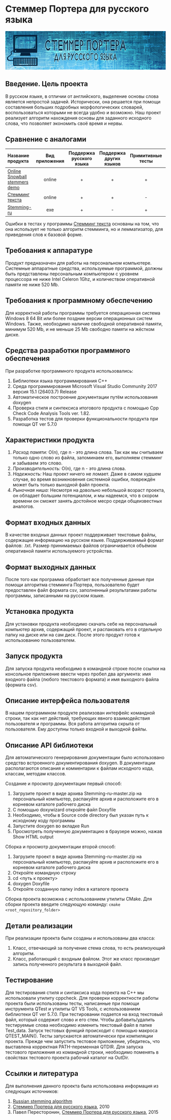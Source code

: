 # Стеммер Портера для русского языка #


![Russian_Stemming image](image/banner.png)

## Введение. Цель проекта ##

В русском языке, в отличии от английского, выделение основы слова является непростой задачей. Исторически, она решается при помощи составления больших подробных морфологических словарей, воспользоваться которыми не всегда удобно и возможно. Наш проект реализует алгоритм нахождения основы для заданного исходного слова, что позволяет экономить своё время и нервы.

## Сравнение с аналогами ##

|Название продукта|Вид приложения|Поддержка русского языка|Поддержка других языков|Примитивные тесты|Язык программирования|
|:-----------------|:--------------:|:------------------------:|:-----------------------:|:-----------------:|:---------------------:|
|[Online Snowball stemmers demo](http://proiot.ru/jssnowball/)|online|+|+|+|JavaScript|
|[Стемминг текста](http://www.solarix.ru/for_developers/api/stemmer.shtml)|online|+|+|-|PHP|
|[Stemming-ru](https://github.com/Degranon/Stemming-ru)|exe|+|-|+|C++|

Ошибки в тестах у программы [Стемминг текста](http://www.solarix.ru/for_developers/api/stemmer.shtml) основаны на том, что она использует не только алгоритм стемминга, но и лемматизатор, для приведения слов к базовой форме.

## Требования к аппаратуре ##

Продукт предназначен для работы на персональном компьютере. Системные аппаратные средства, используемые программой, должны быть представлены персональным компьютером с уровнем процессора не ниже Intel Celeron 1Ghz, и количеством оперативной памяти не ниже 520 Mb.

## Требования к программному обеспечению ##

Для корректной работы программы требуется операционная система Windows 8 64 Bit или более поздние версии операционных систем Windows. Также, необходимо наличие свободной оперативной памяти, минимум 520 Mb, и не меньше 25 Mb свободно памяти на жёстком диске. 

## Средства разработки программного обеспечения ##

При разработке программного продукта использовались:
1. Библиотеки языка программирования С++
2. Среда программирования Microsoft Visual Studio Community 2017 версия 15.1 (26403.7) Release
3. Автоматическое построение документации путём использования doxygen
4. Проверка стиля и синтексиса итогового продукта с помощью Cpp Check Code Analysis Tools ver. 1.82.
5. Разработка тестов для проверки функциональности продукта при помощи QT ver 5.7.0

## Характеристики продукта ##

1. *Расход памяти:* О(n), где n - это длина слова. Так как мы считываем только одно слово из файла, запоминаем его, выполняем стемминг и забываем это слово.
2. *Производительность:* О(n), где n - это длина слова.
3. *Надежность:* Наш проект ничего не ломает. Даже в самом худшем случае, во время возникновения системной ошибки, повреждён может быть только выходной файл проекта.
4. *Рыночная ниша:* Несмотря на довольно небольшой возраст проекта, он обладает большим потенциалом, и мы надеемся, что в скором времени он сможет занять достойное месро среди общеизвестных аналогов.

## Формат входных данных ##

В качестве входных данных проект поддерживает текстовые файлы, содержащие информацию на русском языке. Поддерживаемый формат файлов: .txt. Размер принимаемых файлов ограничивается объёмом оперативной памяти используемого устройства.

## Формат выходных данных ##

После того как программа обработает все полученные данные при помощи алгоритма стемминга Портера, пользователю будет предоставлен файл формата csv, заполненный результатами работы программы, записанными на русском языке.

## Установка продукта ##

Для установки продукта необходимо скачать себе на персональный компьютер архив, содержащий проект, и распаковать его в отдельную папку на диске или на сам диск. После этого продукт готов к использованию пользователем.

## Запуск продукта ##

Для запуска продукта необходимо в командной строке после ссылки на консольное приложение ввести через пробел два аргумента: имя входного файла (любого текстового формата) и имя выходного файла (формата csv).

## Описание интерфейса пользователя ##

В нашем программном продукте реализован интерфейс командной строки, так как нет действий, требующих явного взаимодействия пользователя и программы. Вся работа алгоритма скрыта от пользователя. Ему доступны только входной и выходной файлы.

## Описание API библиотеки ##

Для автоматического генерирования документации было использовано средство встроенного документирования doxygen. В документации располагаются описания и комментарии к файлам исходного кода, классам, методам классов.

Создание и просмотр документации первый способ:
1. Загрузите проект в виде архива Stemming-ru-master.zip на персональный компьютер, распакуйте архив и расположите его в корневом каталоге рабочего диска
2. С помощью doxywizard откройте файл Doxyfile
3. Необходимо, чтобы в Source code directory был указан путь к исходному коду программы
4. Запустите doxygen во вкладке Run
5. Просмотреть полученную документацию в браузере можно, нажав Show HTML output

Сборка и просмотр документации второй способ:
1. Загрузите проект в виде архива Stemming-ru-master.zip на персональный компьютер, распакуйте архив и расположите его в корневом каталоге рабочего диска
2. Откройте командную строку
3. cd <путь к проекту>
4. doxygen Doxyfile
5. Откройте созданную папку index в каталоге проекта

Сборка проекта возможна с использованием утилиты CMake. Для сборки проекта введите следующую команду:
``cmake <root_repository_folder>``
## Детали реализации ##

При реализации проекта были созданы и использованы два класса:
1. Класс, отвечающий за получение стема слова, то есть реализующий алгоритм.
2. Класс, работающий с  входным файлом. Этот же класс производит запись полученного результата в выходной файл.

## Тестирование ##

Для тестирования стиля и синтаксиса кода поректа на C++ мы использовали утилиту cppcheck. Для проверки корректности работы проекта были использованы тесты, написанные при помощи инструмента QTest и утилиты QT VS Tools, с использованием библиотеки QT ver 5.7.0.
При тестировании подается на вход текстовый файл, который содержит слово и его стем. Чтобы добавить/удалить тестируемые слова необходимо изменить текстовый файл в папке Test_data. Запуск тестовых функций происходит с помощью макроса QTEST_MAIN(). Тесты запускаются автоматически при компиляции проекта.
Прежде чем запустить тестовое приложение, убедитесь, что выставлена корректная PATH-переменная QTDIR. Для запуска тестового приложения из командной строки, необходимо поменять в свойствах тестового проекта рабочий каталог на OutDir.

## Ссылки и литература ##

Для выполнения данного проекта была использована информация из следующих источников:
1. [Russian stemming algorithm](http://snowball.tartarus.org/algorithms/russian/stemmer.html)
2. [Стеммер Портера для русского языка](http://www.algorithmist.ru/2010/12/porter-stemmer-russian.html), 2010
3. Павел Пересторонин, [Стеммер Портера для русского языка](https://medium.com/@eigenein/%D1%81%D1%82%D0%B5%D0%BC%D0%BC%D0%B5%D1%80-%D0%BF%D0%BE%D1%80%D1%82%D0%B5%D1%80%D0%B0-%D0%B4%D0%BB%D1%8F-%D1%80%D1%83%D1%81%D1%81%D0%BA%D0%BE%D0%B3%D0%BE-%D1%8F%D0%B7%D1%8B%D0%BA%D0%B0-d41c38b2d340), 2015
